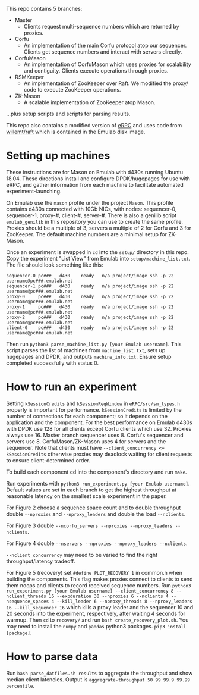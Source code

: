 This repo contains 5 branches:
- Master
    - Clients request multi-sequence numbers which are returned by proxies.
- Corfu
    - An implementation of the main Corfu protocol atop our sequencer. Clients get sequence numbers and interact with servers directly.
- CorfuMason
    - An implementation of CorfuMason which uses proxies for scalability and contiguity. Clients execute operations through proxies.
- RSMKeeper
    - An implementation of ZooKeeper over Raft. We modified the proxy/ code to execute ZooKeeper operations.
- ZK-Mason
    - A scalable implementation of ZooKeeper atop Mason.

...plus setup scripts and scripts for parsing results.

This repo also contains a modified version of [eRPC](https://github.com/erpc-io/eRPC) and uses code from [willemt/raft](https://github.com/willemt/raft) which is contained in the Emulab disk image.

# Setting up machines
These instructions are for Mason on Emulab with d430s running Ubuntu 18.04. These directions install and configure DPDK/hugepages for use with eRPC, and gather information from each machine to facilitate automated experiment-launching. 

On Emulab use the `mason` profile under the project `Mason`. 
This profile contains d430s connected with 10Gb NICs, with nodes: sequencer-0, sequencer-1, proxy-#, client-#, server-#. 
There is also a genilib script `emulab_genilib` in this repository you can use to create the same profile.
Proxies should be a multiple of 3, servers a multiple of 2 for Corfu and 3 for ZooKeeper.
The default machine numbers are a minimal setup for ZK-Mason.

Once an experiment is swapped in `cd` into the `setup/` directory in this repo.
Copy the experiment "List View" from Emulab into `setup/machine_list.txt`. The file should look something like this:

    sequencer-0	pc###	d430	ready	n/a	project/image ssh -p 22 username@pc###.emulab.net		
    sequencer-1	pc###	d430	ready	n/a	project/image ssh -p 22 username@pc###.emulab.net		
    proxy-0	    pc###	d430	ready	n/a	project/image ssh -p 22 username@pc###.emulab.net		
    proxy-1	    pc###	d430	ready	n/a	project/image ssh -p 22 username@pc###.emulab.net		
    proxy-2	    pc###	d430	ready	n/a	project/image ssh -p 22 username@pc###.emulab.net		
    client-0	pc###	d430	ready	n/a	project/image ssh -p 22 username@pc###.emulab.net		

Then run `python3 parse_machine_list.py [your Emulab username]`. This script parses the list of machines from `machine_list.txt`, sets up hugepages and DPDK, and outputs `machine_info.txt`. Ensure setup completed successfully with status 0.

# How to run an experiment
Setting `kSessionCredits` and `kSessionReqWindow` in `eRPC/src/sm_types.h` properly is important for performance. 
`kSessionCredits` is limited by the number of connections for each component; so it depends on the application and the component.
For the best performance on Emulab d430s with DPDK use 128 for all clients except Corfu clients which use 32. Proxies always use 16. Master branch sequencer uses 8. Corfu's sequencer and servers use 8. CorfuMason/ZK-Mason uses 4 for servers and the sequencer. Note that clients must have `--client_concurrency <= kSessionCredits` otherwise proxies may deadlock waiting for client requests to ensure client-determined order.

To build each component cd into the component's directory and run `make`.

Run experiments with `python3 run_experiment.py [your Emulab username]`.
Default values are set in each branch to get the highest throughput at reasonable latency on the smallest scale experiment in the paper.

For Figure 2 choose a sequence space count and to double throughput double `--nproxies` and `--nproxy_leaders` and double the load `--nclients`.

For Figure 3 double `--ncorfu_servers --nproxies --nproxy_leaders --nclients`.

For Figure 4 double `--nservers --nproxies --nproxy_leaders --nclients`. 

`--nclient_concurrency` may need to be varied to find the right throughput/latency tradeoff.

For Figure 5 (recovery) set `#define PLOT_RECOVERY 1` in common.h when building the components. This flag makes proxies connect to clients to send them noops and clients to record received sequence numbers. Run `python3 run_experiment.py [your Emulab username] --client_concurrency 8 --nclient_threads 16 --expduration 30 --nproxies 6 --nclients 4 --nsequence_spaces 4 --kill_leader 6 --nproxy_threads 8 --nproxy_leaders 16 --kill_sequencer 16` which kills a proxy leader and the sequencer 10 and 20 seconds into the experiment, respectively, after waiting 4 seconds for warmup. Then `cd` to `recovery/` and run `bash create_recovery_plot.sh`. You may need to install the `numpy` and `pandas` python3 packages. `pip3 install [package]`.
# How to parse data
Run `bash parse_datfiles.sh results` to aggregate the throughput and show median client latencies. Output is `aggregrate-throughput 50 99 99.9 99.99 percentile`.